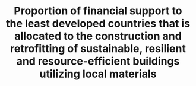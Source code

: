 ---
data_non_statistical: true
goal_meta_link: http://unstats.un.org/sdgs/files/metadata-compilation/Metadata-Goal-11.pdf
graph: null
graph_title: Proportion of financial support to the least developed countries that
  is allocated to the construction and retrofitting of sustainable, resilient and
  resource-efficient buildings utilizing local materials
graph_type: null
has_metadata: true
indicator: 11.c.1
indicator_definition: Total net official development assistance (ODA
indicator_name: Proportion of financial support to the least developed countries that
  is allocated to the construction and retrofitting of sustainable, resilient and
  resource-efficient buildings utilizing local materials
indicator_sort_order: 11-0c-01
indicator_variable: null
layout: indicator
method_of_computation: http://www.oecd.org/dac/dac-glossary.htm#ODA) to the construction
  (purpose code 32310
national_geographical_coverage: United States
permalink: /11-c-1/
published: true
rationale_interpretation: http://www.oecd.org/dac/stats/purposecodessectorclassification.htm)
  and urban development and management (code 43030) subsectors in the Least Developed
  Countries. Data expressed in US dollars at the average annual exchange rate.
reporting_status: notstarted
sdg_goal: 11
source_active_1: true
source_notes_1: null
source_title_1: null
target: Support least developed countries, including through financial and technical
  assistance, in building sustainable and resilient buildings utilizing local materials.
target_id: 11.c
title: Proportion of financial support to the least developed countries that is allocated
  to the construction and retrofitting of sustainable, resilient and resource-efficient
  buildings utilizing local materials
un_custodial_agency: UN Habitat
un_designated_tier: '3'
variable_description: null
variable_notes: null
---